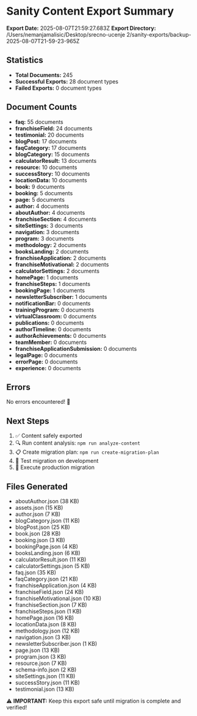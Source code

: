 # Sanity Content Export Summary

**Export Date:** 2025-08-07T21:59:27.683Z
**Export Directory:** /Users/nemanjamalisic/Desktop/srecno-ucenje 2/sanity-exports/backup-2025-08-07T21-59-23-965Z

## Statistics
- **Total Documents:** 245
- **Successful Exports:** 28 document types
- **Failed Exports:** 0 document types

## Document Counts
- **faq:** 55 documents
- **franchiseField:** 24 documents
- **testimonial:** 20 documents
- **blogPost:** 17 documents
- **faqCategory:** 17 documents
- **blogCategory:** 15 documents
- **calculatorResult:** 13 documents
- **resource:** 10 documents
- **successStory:** 10 documents
- **locationData:** 10 documents
- **book:** 9 documents
- **booking:** 5 documents
- **page:** 5 documents
- **author:** 4 documents
- **aboutAuthor:** 4 documents
- **franchiseSection:** 4 documents
- **siteSettings:** 3 documents
- **navigation:** 3 documents
- **program:** 3 documents
- **methodology:** 2 documents
- **booksLanding:** 2 documents
- **franchiseApplication:** 2 documents
- **franchiseMotivational:** 2 documents
- **calculatorSettings:** 2 documents
- **homePage:** 1 documents
- **franchiseSteps:** 1 documents
- **bookingPage:** 1 documents
- **newsletterSubscriber:** 1 documents
- **notificationBar:** 0 documents
- **trainingProgram:** 0 documents
- **virtualClassroom:** 0 documents
- **publications:** 0 documents
- **authorTimeline:** 0 documents
- **authorAchievements:** 0 documents
- **teamMember:** 0 documents
- **franchiseApplicationSubmission:** 0 documents
- **legalPage:** 0 documents
- **errorPage:** 0 documents
- **experience:** 0 documents

## Errors
No errors encountered! 🎉

## Next Steps
1. ✅ Content safely exported
2. 🔍 Run content analysis: `npm run analyze-content`
3. 📋 Create migration plan: `npm run create-migration-plan`
4. 🧪 Test migration on development
5. 🚀 Execute production migration

## Files Generated
- aboutAuthor.json (38 KB)
- assets.json (15 KB)
- author.json (7 KB)
- blogCategory.json (11 KB)
- blogPost.json (25 KB)
- book.json (28 KB)
- booking.json (3 KB)
- bookingPage.json (4 KB)
- booksLanding.json (6 KB)
- calculatorResult.json (11 KB)
- calculatorSettings.json (5 KB)
- faq.json (35 KB)
- faqCategory.json (21 KB)
- franchiseApplication.json (4 KB)
- franchiseField.json (24 KB)
- franchiseMotivational.json (10 KB)
- franchiseSection.json (7 KB)
- franchiseSteps.json (1 KB)
- homePage.json (16 KB)
- locationData.json (8 KB)
- methodology.json (12 KB)
- navigation.json (3 KB)
- newsletterSubscriber.json (1 KB)
- page.json (13 KB)
- program.json (3 KB)
- resource.json (7 KB)
- schema-info.json (2 KB)
- siteSettings.json (11 KB)
- successStory.json (11 KB)
- testimonial.json (13 KB)

⚠️ **IMPORTANT:** Keep this export safe until migration is complete and verified!
